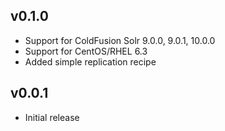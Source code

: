 ## v0.1.0

* Support for ColdFusion Solr 9.0.0, 9.0.1, 10.0.0
* Support for CentOS/RHEL 6.3
* Added simple replication recipe

## v0.0.1

* Initial release
